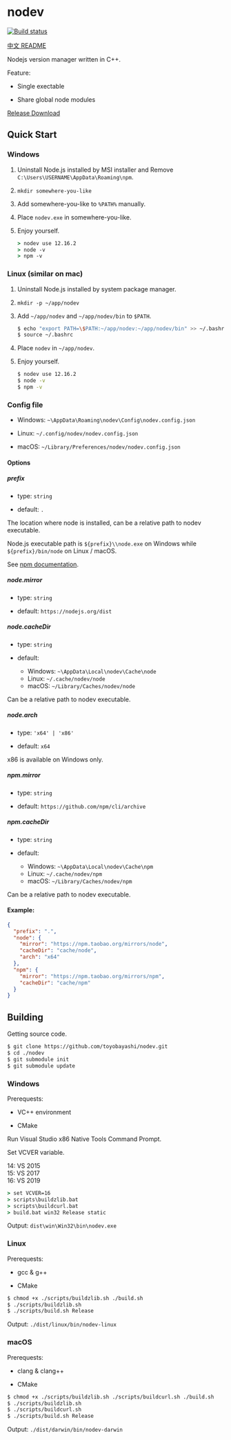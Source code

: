 # nodev

[![Build status](https://api.travis-ci.com/toyobayashi/nodev.svg?branch=master&status=passed)](https://www.travis-ci.com/github/toyobayashi/nodev/)

[中文 README](README_CN.md)

Nodejs version manager written in C++.

Feature:

* Single exectable

* Share global node modules

[Release Download](https://github.com/toyobayashi/nodev/releases)

## Quick Start

### Windows

1. Uninstall Node.js installed by MSI installer and Remove `C:\Users\USERNAME\AppData\Roaming\npm`.

2. `mkdir somewhere-you-like`

3. Add somewhere-you-like to `%PATH%` manually.

4. Place `nodev.exe` in somewhere-you-like.

5. Enjoy yourself.

    ``` bat
    > nodev use 12.16.2
    > node -v
    > npm -v
    ```

### Linux (similar on mac)

1. Uninstall Node.js installed by system package manager.

2. `mkdir -p ~/app/nodev`

3. Add `~/app/nodev` and `~/app/nodev/bin` to `$PATH`.

    ``` bash
    $ echo "export PATH=\$PATH:~/app/nodev:~/app/nodev/bin" >> ~/.bashrc
    $ source ~/.bashrc
    ```

4. Place `nodev` in `~/app/nodev`.

5. Enjoy yourself.

    ``` bash
    $ nodev use 12.16.2
    $ node -v
    $ npm -v
    ```

### Config file

* Windows: `~\AppData\Roaming\nodev\Config\nodev.config.json`

* Linux: `~/.config/nodev/nodev.config.json`

* macOS: `~/Library/Preferences/nodev/nodev.config.json`

#### Options

##### prefix

* type: `string`

* default: `.`

The location where node is installed, can be a relative path to nodev executable.

Node.js executable path is `${prefix}\\node.exe` on Windows while `${prefix}/bin/node` on Linux / macOS.

See [npm documentation](https://docs.npmjs.com/files/folders#prefix-configuration).

##### node.mirror

* type: `string`

* default: `https://nodejs.org/dist`

##### node.cacheDir

* type: `string`

* default: 
    * Windows: `~\AppData\Local\nodev\Cache\node`
    * Linux: `~/.cache/nodev/node`
    * macOS: `~/Library/Caches/nodev/node`

Can be a relative path to nodev executable.

##### node.arch

* type: `'x64' | 'x86'`

* default: `x64`

x86 is available on Windows only.

##### npm.mirror

* type: `string`

* default: `https://github.com/npm/cli/archive`

##### npm.cacheDir

* type: `string`

* default: 
    * Windows: `~\AppData\Local\nodev\Cache\npm`
    * Linux: `~/.cache/nodev/npm`
    * macOS: `~/Library/Caches/nodev/npm`

Can be a relative path to nodev executable.

#### Example:

``` json
{
  "prefix": ".",
  "node": {
    "mirror": "https://npm.taobao.org/mirrors/node",
    "cacheDir": "cache/node",
    "arch": "x64"
  },
  "npm": {
    "mirror": "https://npm.taobao.org/mirrors/npm",
    "cacheDir": "cache/npm"
  }
}
```

## Building

Getting source code.

``` bash
$ git clone https://github.com/toyobayashi/nodev.git
$ cd ./nodev
$ git submodule init
$ git submodule update
```

### Windows

Prerequests:

* VC++ environment

* CMake

Run Visual Studio x86 Native Tools Command Prompt.

Set VCVER variable.

14: VS 2015  
15: VS 2017  
16: VS 2019

``` bat
> set VCVER=16
> scripts\buildzlib.bat
> scripts\buildcurl.bat
> build.bat win32 Release static
```

Output: `dist\win\Win32\bin\nodev.exe`

### Linux

Prerequests:

* gcc & g++

* CMake

``` bash
$ chmod +x ./scripts/buildzlib.sh ./build.sh
$ ./scripts/buildzlib.sh
$ ./scripts/build.sh Release
```

Output: `./dist/linux/bin/nodev-linux`

### macOS

Prerequests:

* clang & clang++

* CMake

``` bash
$ chmod +x ./scripts/buildzlib.sh ./scripts/buildcurl.sh ./build.sh
$ ./scripts/buildzlib.sh
$ ./scripts/buildcurl.sh
$ ./scripts/build.sh Release
```

Output: `./dist/darwin/bin/nodev-darwin`
